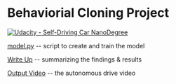 # Behaviorial Cloning Project

[![Udacity - Self-Driving Car NanoDegree](https://s3.amazonaws.com/udacity-sdc/github/shield-carnd.svg)](http://www.udacity.com/drive)

[model.py](model.py)  -- script to create and train the model

[Write Up](writeup.md) -- summarizing the findings & results

[Output Video](video.mp4) -- the autonomous drive video

